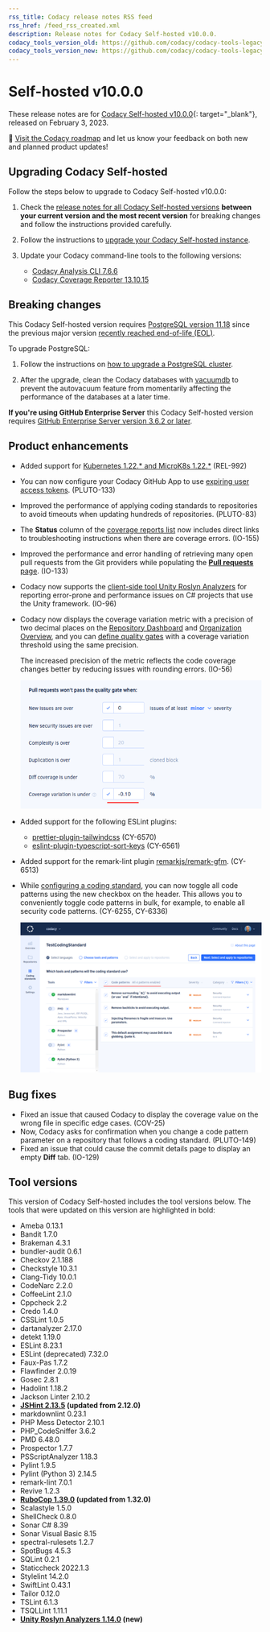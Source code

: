 ```yaml
---
rss_title: Codacy release notes RSS feed
rss_href: /feed_rss_created.xml
description: Release notes for Codacy Self-hosted v10.0.0.
codacy_tools_version_old: https://github.com/codacy/codacy-tools-legacy/releases/tag/6.3.0
codacy_tools_version_new: https://github.com/codacy/codacy-tools-legacy/releases/tag/sh-1.1.0
---
```


# Self-hosted v10.0.0

These release notes are for [Codacy Self-hosted v10.0.0](https://github.com/codacy/chart/releases/tag/10.0.0){: target="_blank"}, released on February 3, 2023.

📢 [Visit the Codacy roadmap](https://roadmap.codacy.com) and <span class="skip-vale">let us know</span> your feedback on both new and planned product updates!

## Upgrading Codacy Self-hosted

Follow the steps below to upgrade to Codacy Self-hosted v10.0.0:

1.  Check the [release notes for all Codacy Self-hosted versions](../index.md#self-hosted) **between your current version and the most recent version** for breaking changes and follow the instructions provided <span class="skip-vale">carefully</span>.

1.  Follow the instructions to [upgrade your Codacy Self-hosted instance](https://docs.codacy.com/v10.0/chart/maintenance/upgrade/).

1.  Update your Codacy command-line tools to the following versions:

    -   [Codacy Analysis CLI 7.6.6](https://github.com/codacy/codacy-analysis-cli/releases/tag/7.6.6)
    -   [Codacy Coverage Reporter 13.10.15](https://github.com/codacy/codacy-coverage-reporter/releases/tag/13.10.15)

## Breaking changes

This Codacy Self-hosted version requires [PostgreSQL version 11.18](https://docs.codacy.com/v10.0/chart/requirements/#postgresql-server-setup) since the previous major version [recently reached end-of-life (EOL)](https://www.postgresql.org/support/versioning/).

To upgrade PostgreSQL:

1.  Follow the instructions on [how to upgrade a PostgreSQL cluster](https://www.postgresql.org/docs/11/upgrading.html).

1.  After the upgrade, clean the Codacy databases with [vacuumdb](https://www.postgresql.org/docs/11/app-vacuumdb.html) to prevent the autovacuum feature from momentarily affecting the performance of the databases at a later time.

**If you're using GitHub Enterprise Server** this Codacy Self-hosted version requires [GitHub Enterprise Server version 3.6.2 or later](https://docs.codacy.com/v10.0/faq/general/which-version-control-systems-does-codacy-support/).

## Product enhancements

-   Added support for [Kubernetes 1.22.\* and MicroK8s 1.22.\*](https://docs.codacy.com/v10.0/chart/requirements/#kubernetes-or-microk8s-cluster-setup) (REL-992)
-   You can now configure your Codacy GitHub App to use [expiring user access tokens](https://docs.github.com/en/developers/apps/building-github-apps/refreshing-user-to-server-access-tokens). (PLUTO-133)
-   Improved the performance of applying coding standards to repositories to avoid timeouts when updating hundreds of repositories. (PLUTO-83)
-   The **Status** column of the [coverage reports list](https://docs.codacy.com/v10.0/coverage-reporter/#validating-coverage) now includes direct links to troubleshooting instructions when there are coverage errors. (IO-155)
-   Improved the performance and error handling of retrieving many open pull requests from the Git providers while populating the [**Pull requests** page](https://docs.codacy.com/v10.0/repositories/pull-requests/). (IO-133)
-   Codacy now supports the [client-side tool Unity Roslyn Analyzers](https://docs.codacy.com/v10.0/related-tools/local-analysis/client-side-tools/) for reporting error-prone and performance issues on C# projects that use the Unity framework. (IO-96)
-   Codacy now displays the coverage variation metric with a precision of two decimal places on the [Repository Dashboard](https://docs.codacy.com/v10.0/repositories/repository-dashboard.md) and [Organization Overview](https://docs.codacy.com/v10.0/organizations/organization-overview.md), and you can [define quality gates](https://docs.codacy.com/v10.0/repositories-configure/adjusting-quality-settings.md#gates) with a coverage variation threshold using the same precision.

    The increased precision of the metric reflects the code coverage changes better by reducing issues with rounding errors. (IO-56)

    ![Coverage threshold with two decimal places on the Quality settings page](../images/io-56.png)

-   Added support for the following ESLint plugins:
    -   [<span class="skip-vale">prettier-plugin-tailwindcss</span>](https://www.npmjs.com/package/prettier-plugin-tailwindcss) (CY-6570)
    -   [<span class="skip-vale">eslint-plugin-typescript-sort-keys</span>](https://www.npmjs.com/package/eslint-plugin-typescript-sort-keys) (CY-6561)
-   Added support for the remark-lint plugin [<span class="skip-vale">remarkjs/remark-gfm</span>](https://github.com/remarkjs/remark-gfm). (CY-6513)

-   While [configuring a coding standard](https://docs.codacy.com/v10.0/organizations/using-a-coding-standard.md), you can now toggle all code patterns using the new checkbox on the header. This allows you to conveniently toggle code patterns in bulk, for example, to enable all security code patterns. (CY-6255, CY-6336)

    ![Selecting all code patterns while configuring a coding standard](../images/cy-6336.png)

## Bug fixes

-   Fixed an issue that caused Codacy to display the coverage value on the wrong file in specific edge cases. (COV-25)
-   Now, Codacy asks for confirmation when you change a code pattern parameter on a repository that follows a coding standard. (PLUTO-149)
-   Fixed an issue that could cause the commit details page to display an empty **Diff** tab. (IO-129)

## Tool versions

This version of Codacy Self-hosted includes the tool versions below. The tools that were updated on this version are highlighted in bold:

-   Ameba 0.13.1
-   Bandit 1.7.0
-   Brakeman 4.3.1
-   bundler-audit 0.6.1
-   Checkov 2.1.188
-   Checkstyle 10.3.1
-   Clang-Tidy 10.0.1
-   CodeNarc 2.2.0
-   CoffeeLint 2.1.0
-   Cppcheck 2.2
-   Credo 1.4.0
-   CSSLint 1.0.5
-   dartanalyzer 2.17.0
-   detekt 1.19.0
-   ESLint 8.23.1
-   ESLint (deprecated) 7.32.0
-   Faux-Pas 1.7.2
-   Flawfinder 2.0.19
-   Gosec 2.8.1
-   Hadolint 1.18.2
-   Jackson Linter 2.10.2
-   **[JSHint 2.13.5](https://github.com/jshint/jshint/releases/tag/2.13.5) (updated from 2.12.0)**
-   markdownlint 0.23.1
-   PHP Mess Detector 2.10.1
-   PHP_CodeSniffer 3.6.2
-   PMD 6.48.0
-   Prospector 1.7.7
-   PSScriptAnalyzer 1.18.3
-   Pylint 1.9.5
-   Pylint (Python 3) 2.14.5
-   remark-lint 7.0.1
-   Revive 1.2.3
-   **[RuboCop 1.39.0](https://github.com/rubocop/rubocop/releases/tag/v1.39.0) (updated from 1.32.0)**
-   Scalastyle 1.5.0
-   ShellCheck 0.8.0
-   Sonar C# 8.39
-   Sonar Visual Basic 8.15
-   spectral-rulesets 1.2.7
-   SpotBugs 4.5.3
-   SQLint 0.2.1
-   Staticcheck 2022.1.3
-   Stylelint 14.2.0
-   SwiftLint 0.43.1
-   Tailor 0.12.0
-   TSLint 6.1.3
-   TSQLLint 1.11.1
-   **[Unity Roslyn Analyzers 1.14.0](https://github.com/microsoft/Microsoft.Unity.Analyzers/releases/tag/1.14.0) (new)**
